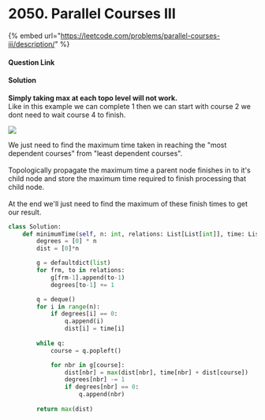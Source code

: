 # 2050. Parallel Courses III

{% embed url="https://leetcode.com/problems/parallel-courses-iii/description/" %}

#### Question Link

#### Solution

**Simply taking max at each topo level will not work.**\
Like in this example we can complete 1 then we can start with course 2 we dont need to wait course 4 to finish.

![](https://2187286006-files.gitbook.io/~/files/v0/b/gitbook-x-prod.appspot.com/o/spaces%2FiQecqnXAxPpAqOy6q7mO%2Fuploads%2Fft7yC3hSWXYLwIcsxhu5%2Fimage.png?alt=media\&token=4a7c9256-8ed4-42c1-9ad8-7ebf43ec3be1)

We just need to find the maximum time taken in reaching the "most dependent courses" from "least dependent courses".\
\
Topologically propagate the maximum time a parent node finishes in to it's child node and store the maximum time required to finish processing that child node.\
\
At the end we'll just need to find the maximum of these finish times to get our result.

```python
class Solution:
    def minimumTime(self, n: int, relations: List[List[int]], time: List[int]) -> int:
        degrees = [0] * n
        dist = [0]*n

        g = defaultdict(list)
        for frm, to in relations:
            g[frm-1].append(to-1)
            degrees[to-1] += 1

        q = deque()    
        for i in range(n):
            if degrees[i] == 0:
                q.append(i)
                dist[i] = time[i]
        
        while q:
            course = q.popleft()

            for nbr in g[course]:
                dist[nbr] = max(dist[nbr], time[nbr] + dist[course])
                degrees[nbr] -= 1
                if degrees[nbr] == 0:
                    q.append(nbr)
        
        return max(dist)

```
